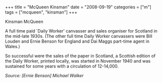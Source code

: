 +++
title = "McQueen Kinsman"
date = "2008-09-19"
categories = ["m"]
tags = ["mcqueen", "kinsman"]
+++

Kinsman McQueen

A full time paid \`Daily Worker' canvasser and sales organiser for Scotland in the mid-late 1930s. (The other full time Daily Worker canvassers were Bill Louden and Ernie Benson for England and Dai Maggs part-time agent in Wales.)

So successful were the sales of the paper in Scotland, a Scottish edition of the Daily Worker, printed locally, was started in November 1940 and was sustained for some years with a circulation of 12-14,000. 
  
_Source: \[Ernie Benson\] Michael Walker_

